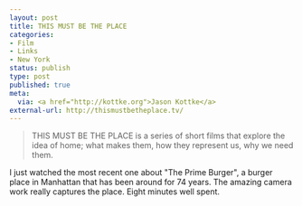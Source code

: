 ```yaml
---
layout: post
title: THIS MUST BE THE PLACE
categories:
- Film
- Links
- New York
status: publish
type: post
published: true
meta:
  via: <a href="http://kottke.org">Jason Kottke</a>
external-url: http://thismustbetheplace.tv/
---
```

> THIS MUST BE THE PLACE is a series of short films that explore the idea of home; what makes them, how they represent us, why we need them.

I just watched the most recent one about "The Prime Burger", a burger place in Manhattan that has been around for 74 years. The amazing camera work really captures the place. Eight minutes well spent.
